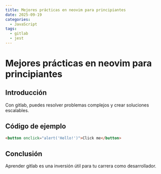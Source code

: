 ```yaml
---
title: Mejores prácticas en neovim para principiantes
date: 2025-09-19
categories:
  - JavaScript
tags:
  - gitlab
  - jest
---
```


# Mejores prácticas en neovim para principiantes

## Introducción

Con gitlab, puedes resolver problemas complejos y crear soluciones escalables.

## Código de ejemplo

```html
<button onclick="alert('Hello!')">Click me</button>
```

## Conclusión

Aprender gitlab es una inversión útil para tu carrera como desarrollador.